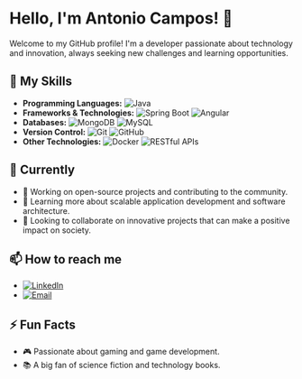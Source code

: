# Hello, I'm Antonio Campos! 👋

Welcome to my GitHub profile! I'm a developer passionate about technology and innovation, always seeking new challenges and learning opportunities.

## 🚀 My Skills

- **Programming Languages:** ![Java](https://img.shields.io/badge/-Java-007396?style=flat-square&logo=java&logoColor=white)
- **Frameworks & Technologies:** ![Spring Boot](https://img.shields.io/badge/-Spring%20Boot-6DB33F?style=flat-square&logo=spring&logoColor=white) ![Angular](https://img.shields.io/badge/-Angular-DD0031?style=flat-square&logo=angular&logoColor=white)
- **Databases:** ![MongoDB](https://img.shields.io/badge/-MongoDB-47A248?style=flat-square&logo=mongodb&logoColor=white) ![MySQL](https://img.shields.io/badge/-MySQL-4479A1?style=flat-square&logo=mysql&logoColor=white)
- **Version Control:** ![Git](https://img.shields.io/badge/-Git-F05032?style=flat-square&logo=git&logoColor=white) ![GitHub](https://img.shields.io/badge/-GitHub-181717?style=flat-square&logo=github&logoColor=white)
- **Other Technologies:** ![Docker](https://img.shields.io/badge/-Docker-2496ED?style=flat-square&logo=docker&logoColor=white) ![RESTful APIs](https://img.shields.io/badge/-RESTful%20APIs-000000?style=flat-square&logo=apachespark&logoColor=white)

## 🌱 Currently

- 🔭 Working on open-source projects and contributing to the community.
- 🌱 Learning more about scalable application development and software architecture.
- 👯 Looking to collaborate on innovative projects that can make a positive impact on society.

## 📫 How to reach me

- [![LinkedIn](https://img.shields.io/badge/-LinkedIn-0077B5?style=flat-square&logo=linkedin&logoColor=white)](https://www.linkedin.com/in/antoniohmallmann/)
- [![Email](https://img.shields.io/badge/-Email-D14836?style=flat-square&logo=gmail&logoColor=white)](mailto:antoniomallmann01@gmail.com)

## ⚡ Fun Facts

- 🎮 Passionate about gaming and game development.
- 📚 A big fan of science fiction and technology books.


